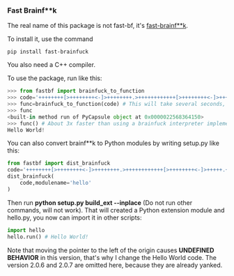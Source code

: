 ### Fast Brainf**k

The real name of this package is not fast-bf, it's [fast-brainf**k](https://pypi.org/project/fast-brainfuck/).

To install it, use the command

```commandline
pip install fast-brainfuck
```

You also need a C++ compiler.

To use the package, run like this:

```python
>>> from fastbf import brainfuck_to_function
>>> code='++++++++[>++++++++<-]>++++++++.>++++++++++++[>++++++++<-]>+++++.+++++++..+++.>++++[>++++++++<-]>.<<<<+++++++++++++++.>>.+++.------.--------.>>+.'
>>> func=brainfuck_to_function(code) # This will take several seconds, because the C++ compiler is compiling your code.
>>> func
<built-in method run of PyCapsule object at 0x0000022568364150>
>>> func() # About 3x faster than using a brainfuck interpreter implemented in C++.
Hello World!
```

You can also convert brainf**k to Python modules by writing setup.py like this:

```python
from fastbf import dist_brainfuck
code='++++++++[>++++++++<-]>++++++++.>++++++++++++[>++++++++<-]>+++++.+++++++..+++.>++++[>++++++++<-]>.<<<<+++++++++++++++.>>.+++.------.--------.>>+.'
dist_brainfuck(
    code,modulename='hello'
)
```

Then run **python setup.py build_ext --inplace** (Do not run other commands, will not work).
That will created a Python extension module and hello.py, you now can import it in other scripts:

```python
import hello
hello.run() # Hello World!
```

Note that moving the pointer to the left of the origin causes **UNDEFINED BEHAVIOR** in this version, that's why I change the Hello World code.
The version 2.0.6 and 2.0.7 are omitted here, because they are already yanked.
